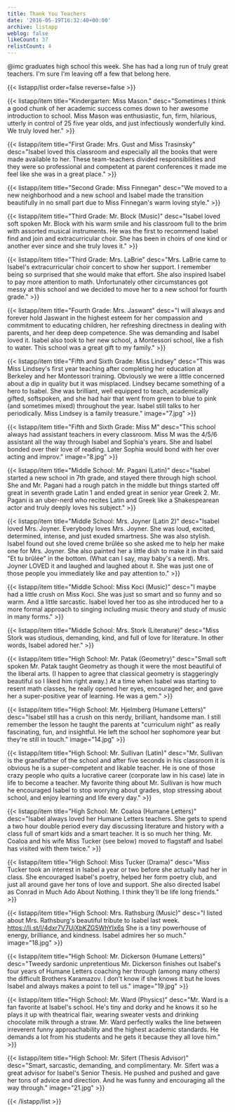 ```yaml
---
title: Thank You Teachers
date: '2016-05-19T16:32:40+00:00'
archive: listapp
weblog: false
likeCount: 37
relistCount: 4
---
```


@imc graduates high school this week. She has had a long run of truly great teachers. I'm sure I'm leaving off a few that belong here.

<!--more-->

{{< listapp/list order=false reverse=false >}}

   {{< listapp/item title="Kindergarten: Miss Mason."
      desc="Sometimes I think a good chunk of her academic success comes down to her awesome introduction to school. Miss Mason was enthusiastic, fun, firm, hilarious, utterly in control of 25 five year olds, and just infectiously wonderfully kind. We truly loved her." >}}

   {{< listapp/item title="First Grade: Mrs. Gust and Miss Trasinsky"
      desc="Isabel loved this classroom and especially all the books that were made available to her. These team-teachers divided responsibilities and they were so professional and competent at parent conferences it made me feel like she was in a great place." >}}

   {{< listapp/item title="Second Grade: Miss Finnegan"
      desc="We moved to a new neighborhood and a new school and Isabel made the transition beautifully in no small part due to Miss Finnegan's warm loving style." >}}

   {{< listapp/item title="Third Grade: Mr. Block (Music)"
      desc="Isabel loved soft spoken Mr. Block with his warm smile and his classroom full to the brim with assorted musical instruments. He was the first to recommend Isabel find and join and extracurricular choir. She has been in choirs of one kind or another ever since and she truly loves it." >}}

   {{< listapp/item title="Third Grade: Mrs. LaBrie"
      desc="Mrs. LaBrie came to Isabel's extracurricular choir concert to show her support. I remember being so surprised that she would make that effort. She also inspired Isabel to pay more attention to math. Unfortunately other circumstances got messy at this school and we decided to move her to a new school for fourth grade." >}}

   {{< listapp/item title="Fourth Grade: Mrs. Jaswant"
      desc="I will always and forever hold Jaswant in the highest esteem for her compassion and commitment to educating children, her refreshing directness in dealing with parents, and her deep deep competence. She was demanding and Isabel loved it. Isabel also took to her new school, a Montessori school, like a fish to water. This school was a great gift to my family." >}}

   {{< listapp/item title="Fifth and Sixth Grade: Miss Lindsey"
      desc="This was Miss Lindsey's first year teaching after completing her education at Berkeley and her Montessori training. Obviously we were a little concerned about a dip in quality but it was misplaced. Lindsey became something of a hero to Isabel. She was brilliant, well equipped to teach, academically gifted, softspoken, and she had hair that went from green to blue to pink (and sometimes mixed) throughout the year. Isabel still talks to her periodically. Miss Lindsey is a family treasure."
      image="7.jpg" >}}

   {{< listapp/item title="Fifth and Sixth Grade: Miss M"
      desc="This school always had assistant teachers in every classroom. Miss M was the 4/5/6 assistant all the way through Isabel and Sophia's years. She and Isabel bonded over their love of reading. Later Sophia would bond with her over acting and improv."
      image="8.jpg" >}}

   {{< listapp/item title="Middle School: Mr. Pagani (Latin)"
      desc="Isabel started a new school in 7th grade, and stayed there through high school. She and Mr. Pagani had a rough patch in the middle but things started off great in seventh grade Latin 1 and ended great in senior year Greek 2. Mr. Pagani is an uber-nerd who recites Latin and Greek like a Shakespearean actor and truly deeply loves his subject." >}}

   {{< listapp/item title="Middle School: Mrs. Joyner (Latin 2)"
      desc="Isabel loved Mrs. Joyner. Everybody loves Mrs. Joyner. She was loud, excited, determined, intense, and just exuded smartness. She was also stylish. Isabel found out she loved creme brûlée so she asked me to help her make one for Mrs. Joyner. She also painted her a little dish to make it in that said \"Et tu brûlée\" in the bottom. (What can I say, may baby's a nerd). Mrs. Joyner LOVED it and laughed and laughed about it. She was just one of those people you immediately like and pay attention to." >}}

   {{< listapp/item title="Middle School: Miss Koci (Music)"
      desc="I maybe had a little crush on Miss Koci. She was just so smart and so funny and so warm. And a little sarcastic. Isabel loved her too as she introduced her to a more formal approach to singing including music theory and study of music in many forms." >}}

   {{< listapp/item title="Middle School: Mrs. Stork (Literature)"
      desc="Miss Stork was studious, demanding, kind, and full of love for literature. In other words, Isabel adored her." >}}

   {{< listapp/item title="High School: Mr. Patak (Geometry)"
      desc="Small soft spoken Mr. Patak taught Geometry as though it were the most beautiful of the liberal arts. (I happen to agree that classical geometry is staggeringly beautiful so I liked him right away.) At a time when Isabel was starting to resent math classes, he really opened her eyes, encouraged her, and gave her a super-positive year of learning. He was a gem." >}}

   {{< listapp/item title="High School: Mr. Hjelmberg (Humane Letters)"
      desc="Isabel still has a crush on this nerdy, brilliant, handsome man. I still remember the lesson he taught the parents at \"curriculum night\" as really fascinating, fun, and insightful. He left the school her sophomore year but they're still in touch."
      image="14.jpg" >}}

   {{< listapp/item title="High School: Mr. Sullivan (Latin)"
      desc="Mr. Sullivan is the grandfather of the school and after five seconds in his classroom it is obvious he is a super-competent and likable teacher. He is one of those crazy people who quits a lucrative career (corporate law in his case) late in life to become a teacher. My favorite thing about Mr. Sullivan is how much he encouraged Isabel to stop worrying about grades, stop stressing about school, and enjoy learning and life every day." >}}

   {{< listapp/item title="High School: Mr. Coaloa (Humane Letters)"
      desc="Isabel always loved her Humane Letters teachers. She gets to spend a two hour double period every day discussing literature and history with a class full of smart kids and a smart teacher. It is so much her thing. Mr. Coaloa and his wife Miss Tucker (see below) moved to flagstaff and Isabel has visited with them twice." >}}

   {{< listapp/item title="High School: Miss Tucker (Drama)"
      desc="Miss Tucker took an interest in Isabel a year or two before she actually had her in class. She encouraged Isabel's poetry, helped her form poetry club, and just all around gave her tons of love and support. She also directed Isabel as Conrad in Much Ado About Nothing. I think they'll be life long friends." >}}

   {{< listapp/item title="High School: Mrs. Rathsburg (Music)"
      desc="I listed about Mrs. Rathsburg's beautiful tribute to Isabel last week. https://li.st/l/4dxr7V7UjXbKZG5WhYIx6s She is a tiny powerhouse of energy, brilliance, and kindness. Isabel admires her so much."
      image="18.jpg" >}}

   {{< listapp/item title="High School: Mr. Dickerson (Humane Letters)"
      desc="Tweedy sardonic unpretentious Mr. Dickerson finishes out Isabel's four years of Humane Letters coaching her through (among many others) the difficult Brothers Karamazov. I don't know if she knows it but he loves Isabel and always makes a point to tell us."
      image="19.jpg" >}}

   {{< listapp/item title="High School: Mr. Ward (Physics)"
      desc="Mr. Ward is a fan favorite at Isabel's school. He's tiny and dorky and he knows it so he plays it up with theatrical flair, wearing sweater vests and drinking chocolate milk through a straw. Mr. Ward perfectly walks the line between irreverent funny approachability and the highest academic standards. He demands a lot from his students and he gets it because they all love him." >}}

   {{< listapp/item title="High School: Mr. Sifert (Thesis Advisor)"
      desc="Smart, sarcastic, demanding, and complimentary. Mr. Sifert was a great advisor for Isabel's Senior Thesis. He pushed and pushed and gave her tons of advice and direction. And he was funny and encouraging all the way through."
      image="21.jpg" >}}

{{< /listapp/list >}}
